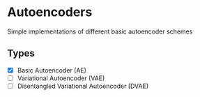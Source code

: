 # Autoencoders

Simple implementations of different basic autoencoder schemes

## Types
- [x] Basic Autoencoder (AE)
- [ ] Variational Autoencoder (VAE)
- [ ] Disentangled Variational Autoencoder (DVAE)
